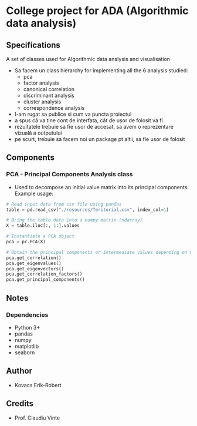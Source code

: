 # College project for ADA (Algorithmic data analysis)
## Specifications
A set of classes used for Algorithmic data analysis and visualisation
- Sa facem un class hierarchy for implementing all the 6 analysis studied:
  - pca
  - factor analysis
  - canonical correlation 
  - discriminant analysis
  - cluster analysis 
  - correspondence analysis
- l-am rugat sa publice si cum va puncta proiectul
- a spus că va tine cont de interfata, cât de ușor de folosit va fi 
- rezultatele trebuie sa fie usor de accesat, sa avem o reprezentare vizuală a outputului 
- pe scurt, trebuie sa facem noi un package pt altii, sa fie usor de folosit 

## Components
### PCA - Principal Components Analysis class
- Used to decompose an initial value matrix into its principal components. Example usage:
```python
# Read input data from csv file using pandas
table = pd.read_csv("./resources/Teritorial.csv", index_col=1)

# Bring the table data into a numpy matrix (ndarray)
X = table.iloc[:, 1:].values

# Instantiate a PCA object
pca = pc.PCA(X)

# Obtain the principal components or intermediate values depending on needs. The following methods are avaliable:
pca.get_correlation()
pca.get_eigenvalues()
pca.get_eigenvectors()
pca.get_correlation_factors()
pca.get_principal_components()
```

## Notes
### Dependencies
- Python 3+
- pandas
- numpy
- matplotlib
- seaborn

## Author
- Kovacs Erik-Robert

## Credits
- Prof. Claudiu Vinte
